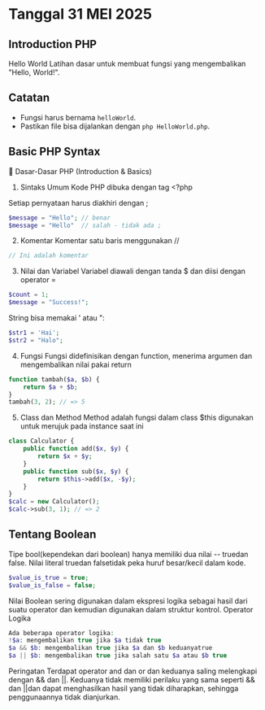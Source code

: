 # Tanggal 31 MEI 2025

## Introduction PHP
Hello World
Latihan dasar untuk membuat fungsi yang mengembalikan "Hello, World!".
## Catatan
- Fungsi harus bernama `helloWorld`.
- Pastikan file bisa dijalankan dengan `php HelloWorld.php`.


## Basic PHP Syntax

📌 Dasar-Dasar PHP (Introduction & Basics)
1. Sintaks Umum
Kode PHP dibuka dengan tag <?php

Setiap pernyataan harus diakhiri dengan ;
```php
$message = "Hello"; // benar
$message = "Hello"  // salah - tidak ada ;
```

2. Komentar
Komentar satu baris menggunakan //
```php
// Ini adalah komentar
```

3. Nilai dan Variabel
Variabel diawali dengan tanda $ dan diisi dengan operator =
```php
$count = 1;
$message = "Success!";
```

String bisa memakai ' atau ":
```php
$str1 = 'Hai';
$str2 = "Halo";
```

4. Fungsi
Fungsi didefinisikan dengan function, menerima argumen dan mengembalikan nilai pakai return
```php
function tambah($a, $b) {
    return $a + $b;
}
tambah(3, 2); // => 5
```

5. Class dan Method
Method adalah fungsi dalam class
$this digunakan untuk merujuk pada instance saat ini
```php
class Calculator {
    public function add($x, $y) {
        return $x + $y;
    }
    public function sub($x, $y) {
        return $this->add($x, -$y);
    }
}
$calc = new Calculator();
$calc->sub(3, 1); // => 2
```


## Tentang Boolean
Tipe bool(kependekan dari boolean) hanya memiliki dua nilai -- truedan false. Nilai literal truedan falsetidak peka huruf besar/kecil dalam kode.
```php
$value_is_true = true;
$value_is_false = false;
```
Nilai Boolean sering digunakan dalam ekspresi logika sebagai hasil dari suatu operator dan kemudian digunakan dalam struktur kontrol.
Operator Logika
```php
Ada beberapa operator logika:
!$a: mengembalikan true jika $a tidak true
$a && $b: mengembalikan true jika $a dan $b keduanyatrue
$a || $b: mengembalikan true jika salah satu $a atau $b true
```
Peringatan
Terdapat operator and dan or dan keduanya saling melengkapi dengan && dan ||. Keduanya tidak memiliki perilaku yang sama seperti && dan ||dan dapat menghasilkan hasil yang tidak diharapkan, sehingga penggunaannya tidak dianjurkan.
